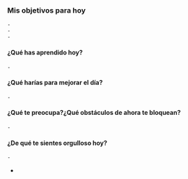 ### Mis objetivos para hoy
	-
	-
	-
#### ¿Qué has aprendido hoy?
	-
#### ¿Qué harías para mejorar el día?
	-
#### ¿Qué te preocupa?¿Qué obstáculos de ahora te bloquean?
	-
#### ¿De qué te sientes orgulloso hoy?
	-
-